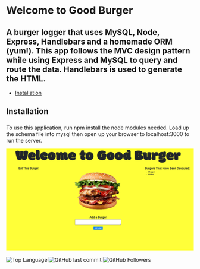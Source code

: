   

# Welcome to Good Burger

##  A burger logger that uses MySQL, Node, Express, Handlebars and a homemade ORM (yum!). This app follows the MVC design pattern while using Express and MySQL to query and route the data. Handlebars is used to generate the HTML.

*  [Installation](#installation)



## Installation

### 
To use this application, run npm install the node modules needed.  Load up the schema file into mysql then open up your browser to localhost:3000 to run the server.

![Screenshot of app](https://github.com/arod1207/Burger/blob/master/public/assets/img/AppScreenShot.png)

  
  

  

  
  

![Top Language](https://img.shields.io/github/languages/top/arod1207/Burger) ![GitHub last commit](https://img.shields.io/github/last-commit/arod1207/Burger) ![GitHub Followers](https://img.shields.io/github/followers/arod1207?style=social)
